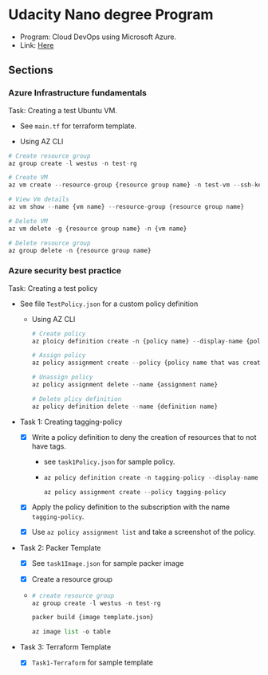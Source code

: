 # Udacity Nano degree Program

- Program: Cloud DevOps using Microsoft Azure.
- Link: [Here](https://www.udacity.com/course/cloud-devops-using-microsoft-azure-nanodegree--nd082)

## Sections

### Azure Infrastructure fundamentals

Task: Creating a test Ubuntu VM.

- See `main.tf` for terraform template.

- Using AZ CLI

```python
# Create resource group
az group create -l westus -n test-rg

# Create VM
az vm create --resource-group {resource group name} -n test-vm --ssh-key-values "~/.ssh/azure_rsa.pub" --admin-username adminuser --image UbuntuLTS --output json --verbose

# View Vm details
az vm show --name {vm name} --resource-group {resource group name}

# Delete VM
az vm delete -g {resource group name} -n {vm name}

# Delete resource group
az group delete -n {resource group name}
```

### Azure security best practice

Task: Creating a test policy

- See file `TestPolicy.json` for a custom policy definition

  - Using AZ CLI

    ```python
    # Create policy
    az ploicy definition create -n {policy name} --display-name {policy display name} --rules {policy json file}

    # Assign policy
    az policy assignment create --policy {policy name that was created}

    # Unassign policy
    az policy assignment delete --name {assignment name}

    # Delete plicy definition
    az policy definition delete --name {definition name}
    ```

- Task 1: Creating tagging-policy

  - [x] Write a policy definition to deny the creation of resources that to not have tags.
    - see `task1Policy.json` for sample policy.

    - ```python
      az policy definition create -n tagging-policy --display-name tagging-policy --rules task1Policy.json

      az policy assignment create --policy tagging-policy 
      ```

  - [x] Apply the policy definition to the subscription with the name `tagging-policy`.
  - [x] Use `az policy assignment list` and take a screenshot of the policy.

- Task 2: Packer Template

  - [x] See `task1Image.json` for sample packer image

  - [x] Create a resource group

  - ```python
    # create resource group
    az group create -l westus -n test-rg

    packer build {image template.json}

    az image list -o table
    ```

- Task 3: Terraform Template
  - [x] `Task1-Terraform` for sample template
